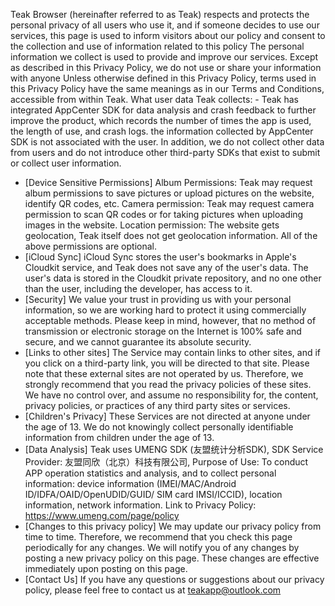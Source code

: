 Teak Browser (hereinafter referred to as Teak) respects and protects the personal privacy of all users who use it, and if someone decides to use our services, this page is used to inform visitors about our policy and consent to the collection and use of information related to this policy The personal information we collect is used to provide and improve our services. Except as described in this Privacy Policy, we do not use or share your information with anyone Unless otherwise defined in this Privacy Policy, terms used in this Privacy Policy have the same meanings as in our Terms and Conditions, accessible from within Teak.
What user data Teak collects: - Teak has integrated AppCenter SDK for data analysis and crash feedback to further improve the product, which records the number of times the app is used, the length of use, and crash logs. the information collected by AppCenter SDK is not associated with the user. In addition, we do not collect other data from users and do not introduce other third-party SDKs that exist to submit or collect user information.
- [Device Sensitive Permissions] Album Permissions: Teak may request album permissions to save pictures or upload pictures on the website, identify QR codes, etc. Camera permission: Teak may request camera permission to scan QR codes or for taking pictures when uploading images in the website. Location permission: The website gets geolocation, Teak itself does not get geolocation information. All of the above permissions are optional.
- [iCloud Sync] iCloud Sync stores the user's bookmarks in Apple's Cloudkit service, and Teak does not save any of the user's data. The user's data is stored in the Cloudkit private repository, and no one other than the user, including the developer, has access to it.
- [Security] We value your trust in providing us with your personal information, so we are working hard to protect it using commercially acceptable methods. Please keep in mind, however, that no method of transmission or electronic storage on the Internet is 100% safe and secure, and we cannot guarantee its absolute security.
- [Links to other sites] The Service may contain links to other sites, and if you click on a third-party link, you will be directed to that site. Please note that these external sites are not operated by us. Therefore, we strongly recommend that you read the privacy policies of these sites. We have no control over, and assume no responsibility for, the content, privacy policies, or practices of any third party sites or services.
- [Children's Privacy] These Services are not directed at anyone under the age of 13. We do not knowingly collect personally identifiable information from children under the age of 13.
- [Data Analysis] Teak uses UMENG SDK (友盟统计分析SDK), SDK Service Provider: 友盟同欣（北京）科技有限公司, Purpose of Use: To conduct APP operation statistics and analysis, and to collect personal information: device information (IMEI/MAC/Android ID/IDFA/OAID/OpenUDID/GUID/ SIM card IMSI/ICCID), location information, network information. Link to Privacy Policy: https://www.umeng.com/page/policy
- [Changes to this privacy policy] We may update our privacy policy from time to time. Therefore, we recommend that you check this page periodically for any changes. We will notify you of any changes by posting a new privacy policy on this page. These changes are effective immediately upon posting on this page.
- [Contact Us] If you have any questions or suggestions about our privacy policy, please feel free to contact us at teakapp@outlook.com
